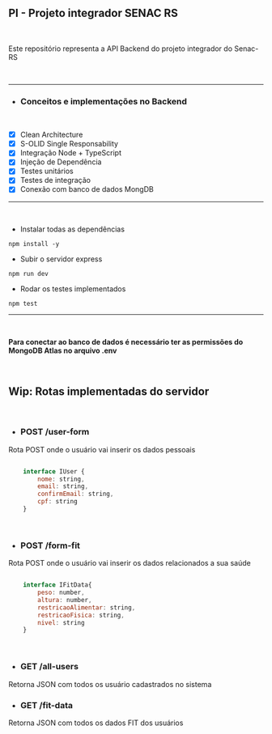<h2>PI - Projeto integrador SENAC RS</h2>

<br>

<p>
    Este repositório representa a API Backend do projeto integrador do Senac-RS 
</p>

<br>

****

- <h3>Conceitos e implementações no Backend</h3>

<br>

- [x] Clean Architecture
- [x] S-OLID Single Responsability
- [x] Integração Node + TypeScript
- [x] Injeção de Dependência
- [x] Testes unitários
- [x] Testes de integração
- [x] Conexão com banco de dados MongDB

****

<br>

- <p>Instalar todas as dependências</p>

``npm install -y``

- <p>Subir o servidor express</p>

``npm run dev``

- <p>Rodar os testes implementados</p>

``npm test``

***

<br>

<strong> Para conectar ao banco de dados é necessário ter as permissões do MongoDB Atlas no arquivo .env</strong>

<br>

<h2>Wip: Rotas implementadas do servidor</h2>
<br>

- <h3>POST /user-form</h3>

<p>Rota POST onde o usuário vai inserir os dados pessoais</p>

```js

    interface IUser {
        nome: string,
        email: string,
        confirmEmail: string,
        cpf: string
    }

```
<br>

- <h3>POST /form-fit</h3>

<p>Rota POST onde o usuário vai inserir os dados relacionados a sua saúde</p>

```js

    interface IFitData{
        peso: number,
        altura: number,
        restricaoAlimentar: string,
        restricaoFisica: string,
        nivel: string
    }

```
<br>

- <h3>GET /all-users</h3>
<p>Retorna JSON com todos os usuário cadastrados no sistema</p>


- <h3>GET /fit-data</h3>
<p>Retorna JSON com todos os dados FIT dos usuários</p>
